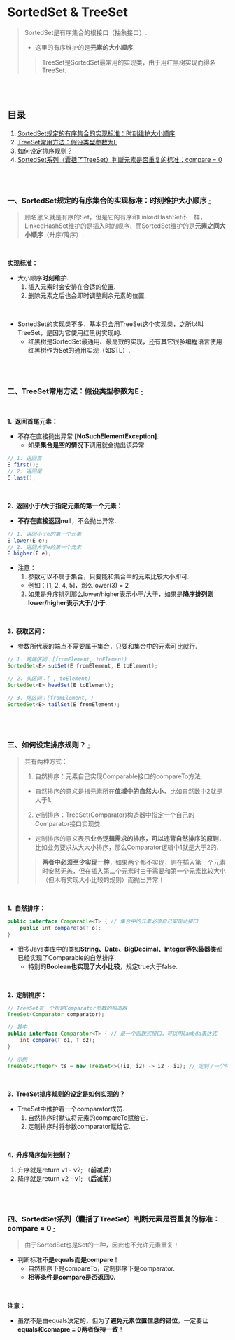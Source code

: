 # SortedSet & TreeSet
> SortedSet是有序集合的根接口（抽象接口）.
>
>   - 这里的有序维护的是**元素的大小顺序**.
>
>> TreeSet是SortedSet最常用的实现类，由于用红黑树实现而得名TreeSet.

<br><br>

## 目录

1. [SortedSet规定的有序集合的实现标准：时刻维护大小顺序](#一sortedset规定的有序集合的实现标准时刻维护大小顺序--)
2. [TreeSet常用方法：假设类型参数为E](#二treeset常用方法假设类型参数为e--)
3. [如何设定排序规则？](#三如何设定排序规则-)
4. [SortedSet系列（囊括了TreeSet）判断元素是否重复的标准：compare = 0](#四sortedset系列囊括了treeset判断元素是否重复的标准compare--0--)

<br><br>

### 一、SortedSet规定的有序集合的实现标准：时刻维护大小顺序  [·](#目录)
> 顾名思义就是有序的Set，但是它的有序和LinkedHashSet不一样，LinkedHashSet维护的是插入时的顺序，而SortedSet维护的是**元素之间大小顺序**（升序/降序）.

<br>

**实现标准：**

- 大小顺序**时刻维护**.
  1. 插入元素时会安排在合适的位置.
  2. 删除元素之后也会即时调整剩余元素的位置.

<br>

- SortedSet的实现类不多，基本只会用TreeSet这个实现类，之所以叫TreeSet，是因为它使用红黑树实现的.
  - 红黑树是SortedSet最通用、最高效的实现，还有其它很多编程语言使用红黑树作为Set的通用实现（如STL）.

<br><br>

### 二、TreeSet常用方法：假设类型参数为E  [·](#目录)

<br>

**1.&nbsp; 返回首尾元素：**

- 不存在直接抛出异常 **[NoSuchElementException]**.
  - 如果**集合是空的情况下**调用就会抛出该异常.

```Java
// 1. 返回首
E first();
// 2. 返回尾
E last();
```

<br>

**2.&nbsp; 返回小于/大于指定元素的第一个元素：**

- **不存在直接返回null**，不会抛出异常.

```Java
// 1. 返回小于e的第一个元素
E lower(E e);
// 2. 返回大于e的第一个元素
E higher(E e);
```

- 注意：
  1. 参数可以不属于集合，只要能和集合中的元素比较大小即可.
    - 例如：[1, 2, 4, 5]，那么lower(3) = 2
  2. 如果是升序排列那么lower/higher表示小于/大于，如果是**降序排列则lower/higher表示大于/小于**.

<br>

**3.&nbsp; 获取区间：**

- 参数所代表的端点不需要属于集合，只要和集合中的元素可比就行.

```Java
// 1. 两端区间：[fromElement, toElement)
SortedSet<E> subSet(E fromElement, E toElement);

// 2. 头区间：[ , toElement)
SortedSet<E> headSet(E toElement);

// 3. 尾区间：[fromElement, )
SortedSet<E> tailSet(E fromElement);
```

<br><br>

### 三、如何设定排序规则？ [·](#目录)
> 共有两种方式：
>
> 1. 自然排序：元素自己实现Comparable接口的compareTo方法.
>   - 自然排序的意义是指元素所在**值域中的自然大小**，比如自然数中2就是大于1.
> 2. 定制排序：TreeSet(Comparator)构造器中指定一个自己的Comparator接口实现类.
>   - 定制排序的意义表示**业务逻辑需求的排序，可以违背自然排序的原则**，比如业务要求从大大小排序，那么Comparator逻辑中1就是大于2的.
>
>> **两者中必须至少实现一种**，如果两个都不实现，则在插入第一个元素时安然无恙，但在插入第二个元素时由于需要和第一个元素比较大小（但木有实现大小比较的规则）而抛出异常！

<br>

**1.&nbsp; 自然排序：**

```Java
public interface Comparable<T> { // 集合中的元素必须自己实现此接口
    public int compareTo(T o);
}
```

- 很多Java类库中的类如**String、Date、BigDecimal、Integer等包装器类**都已经实现了Comparable的自然排序.
  - 特别的**Boolean也实现了大小比较**，规定true大于false.

<br>

**2.&nbsp; 定制排序：**

```Java
// TreeSet有一个指定Comparator参数的构造器
TreeSet(Comparator comparator);

// 其中
public interface Comparator<T> { // 是一个函数式接口，可以用lambda表达式
    int compare(T o1, T o2);
}

// 示例
TreeSet<Integer> ts = new TreeSet<>((i1, i2) -> i2 - i1); // 定制了一个降序排列的Integer-TreeSet
```

<br>

**3.&nbsp; TreeSet排序规则的设定是如何实现的？**

- TreeSet中维护着一个comparator成员.
  1. 自然排序时默认将元素的compareTo赋给它.
  2. 定制排序时将参数comparator赋给它.

<br>

**4.&nbsp; 升序降序如何控制？**

1. 升序就是return v1 - v2; （**前减后**）
2. 降序就是return v2 - v1; （**后减前**）


<br><br>

### 四、SortedSet系列（囊括了TreeSet）判断元素是否重复的标准：compare = 0  [·](#目录)
> 由于SortedSet也是Set的一种，因此也不允许元素重复！

- 判断标准**不是equals而是compare**！
  - 自然排序下是compareTo，定制排序下是comparator.
  - **相等条件是compare是否返回0.**

<br>

**注意：**

- 虽然不是由equals决定的，但为了**避免元素位置信息的错位**，一定要**让equals和comapre = 0两者保持一致**！
